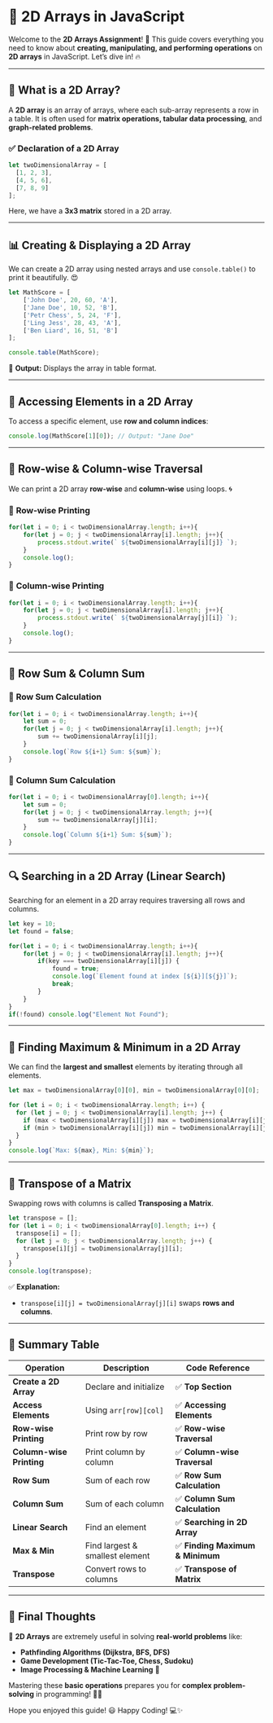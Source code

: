 # 📌 **2D Arrays in JavaScript**

Welcome to the **2D Arrays Assignment**! 🚀 This guide covers everything you need to know about **creating, manipulating, and performing operations** on **2D arrays** in JavaScript. Let’s dive in! 🔥

---

## 📜 **What is a 2D Array?**
A **2D array** is an array of arrays, where each sub-array represents a row in a table. It is often used for **matrix operations, tabular data processing**, and **graph-related problems**.

### ✅ **Declaration of a 2D Array**
```javascript
let twoDimensionalArray = [
  [1, 2, 3],
  [4, 5, 6],
  [7, 8, 9]
];
```
Here, we have a **3x3 matrix** stored in a 2D array.

---

## 📊 **Creating & Displaying a 2D Array**
We can create a 2D array using nested arrays and use `console.table()` to print it beautifully. 😍

```javascript
let MathScore = [
    ['John Doe', 20, 60, 'A'],
    ['Jane Doe', 10, 52, 'B'],
    ['Petr Chess', 5, 24, 'F'],
    ['Ling Jess', 28, 43, 'A'],
    ['Ben Liard', 16, 51, 'B']
];

console.table(MathScore);
```
🎯 **Output:** Displays the array in table format.

---

## 🔄 **Accessing Elements in a 2D Array**
To access a specific element, use **row and column indices**:

```javascript
console.log(MathScore[1][0]); // Output: "Jane Doe"
```

---

## 📌 **Row-wise & Column-wise Traversal**
We can print a 2D array **row-wise** and **column-wise** using loops. 🌀

### 🔹 **Row-wise Printing**
```javascript
for(let i = 0; i < twoDimensionalArray.length; i++){
    for(let j = 0; j < twoDimensionalArray[i].length; j++){
        process.stdout.write(` ${twoDimensionalArray[i][j]} `);
    }
    console.log();
}
```
### 🔹 **Column-wise Printing**
```javascript
for(let i = 0; i < twoDimensionalArray.length; i++){
    for(let j = 0; j < twoDimensionalArray[i].length; j++){
        process.stdout.write(` ${twoDimensionalArray[j][i]} `);
    }
    console.log();
}
```
---

## 🔢 **Row Sum & Column Sum**

### 📌 **Row Sum Calculation**
```javascript
for(let i = 0; i < twoDimensionalArray.length; i++){
    let sum = 0;
    for(let j = 0; j < twoDimensionalArray[i].length; j++){
        sum += twoDimensionalArray[i][j];
    }
    console.log(`Row ${i+1} Sum: ${sum}`);
}
```

### 📌 **Column Sum Calculation**
```javascript
for(let i = 0; i < twoDimensionalArray[0].length; i++){
    let sum = 0;
    for(let j = 0; j < twoDimensionalArray.length; j++){
        sum += twoDimensionalArray[j][i];
    }
    console.log(`Column ${i+1} Sum: ${sum}`);
}
```
---

## 🔍 **Searching in a 2D Array (Linear Search)**
Searching for an element in a 2D array requires traversing all rows and columns.

```javascript
let key = 10;
let found = false;

for(let i = 0; i < twoDimensionalArray.length; i++){
    for(let j = 0; j < twoDimensionalArray[i].length; j++){
        if(key === twoDimensionalArray[i][j]) {
            found = true;
            console.log(`Element found at index [${i}][${j}]`);
            break;
        }
    }
}
if(!found) console.log("Element Not Found");
```
---

## 🔺 **Finding Maximum & Minimum in a 2D Array**
We can find the **largest and smallest** elements by iterating through all elements.

```javascript
let max = twoDimensionalArray[0][0], min = twoDimensionalArray[0][0];

for (let i = 0; i < twoDimensionalArray.length; i++) {
  for (let j = 0; j < twoDimensionalArray[i].length; j++) {
    if (max < twoDimensionalArray[i][j]) max = twoDimensionalArray[i][j];
    if (min > twoDimensionalArray[i][j]) min = twoDimensionalArray[i][j];
  }
}
console.log(`Max: ${max}, Min: ${min}`);
```
---

## 🔄 **Transpose of a Matrix**
Swapping rows with columns is called **Transposing a Matrix**.

```javascript
let transpose = [];
for (let i = 0; i < twoDimensionalArray[0].length; i++) {
  transpose[i] = [];
  for (let j = 0; j < twoDimensionalArray.length; j++) {
    transpose[i][j] = twoDimensionalArray[j][i];
  }
}
console.log(transpose);
```
✅ **Explanation:**
- `transpose[i][j] = twoDimensionalArray[j][i]` swaps **rows and columns**.

---

## 🎯 **Summary Table**
| Operation | Description | Code Reference |
|-----------|-------------|----------------|
| **Create a 2D Array** | Declare and initialize | ✅ **Top Section** |
| **Access Elements** | Using `arr[row][col]` | ✅ **Accessing Elements** |
| **Row-wise Printing** | Print row by row | ✅ **Row-wise Traversal** |
| **Column-wise Printing** | Print column by column | ✅ **Column-wise Traversal** |
| **Row Sum** | Sum of each row | ✅ **Row Sum Calculation** |
| **Column Sum** | Sum of each column | ✅ **Column Sum Calculation** |
| **Linear Search** | Find an element | ✅ **Searching in 2D Array** |
| **Max & Min** | Find largest & smallest element | ✅ **Finding Maximum & Minimum** |
| **Transpose** | Convert rows to columns | ✅ **Transpose of Matrix** |

---

## 🚀 **Final Thoughts**
🎯 **2D Arrays** are extremely useful in solving **real-world problems** like:
- **Pathfinding Algorithms (Dijkstra, BFS, DFS)**
- **Game Development (Tic-Tac-Toe, Chess, Sudoku)**
- **Image Processing & Machine Learning** 🧠

Mastering these **basic operations** prepares you for **complex problem-solving** in programming! 💪🔥

Hope you enjoyed this guide! 😃 Happy Coding! 💻✨

